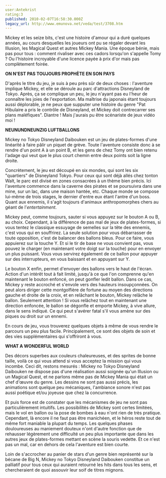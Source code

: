 ```yaml
---
user:Antekrist
rating:3
published: 2010-02-07T16:58:30.000Z
legacy_url: http://www.emunova.net/veda/test/3708.htm
---
```

Mickey et les seize bits, c'est une histoire d'amour qui a duré quelques années, au cours desquelles les joueurs ont pu se régaler devant les Illusion, les Magical Quest et autres Mickey Mania. Une époque bénie, mais pas pour tous : comment rivaliser avec ces cadors lorsqu'on s'appelle Tomy ? Ou l'histoire incroyable d'une licence payée à prix d'or mais pas complètement foirée.  

  

**ON N'EST PAS TOUJOURS PROPHÈTE EN SON PAYS**  

D'après le titre du jeu, je suis à peu près sûr de deux choses : l'aventure implique Mickey, et elle se déroule au parc d'attractions Disneyland de Tokyo. Après, ça se complique un peu, le jeu n'ayant pas eu l'heur de connaître les joies de l'exportation. Ma maîtrise du japonais étant toujours aussi déplorable, je ne peux que supputer une histoire du genre "Pat Hibulaire a pris le contrôle de Disneyland, et Mickey doit contrecarrer ses plans maléfiques". Diantre ! Mais j'aurais pu être scénariste de jeux vidéo moi !  

  

**NEUNUNDNEUNZIG LUFTBALLONS**  

Mickey no Tokyo Disneyland Daibouken est un jeu de plates-formes d'une linéarité à faire pâlir un piquet de grève. Toute l'aventure consiste donc à se rendre d'un point A à un point B, et les gens de chez Tomy ont bien retenu l'adage qui veut que le plus court chemin entre deux points soit la ligne droite.  

Concrètement, le jeu est découpé en six mondes, qui sont les six "quartiers" de Disneyland Tokyo. Pour ceux qui sont déjà allés chez tonton Walt, le parc est divisé en zones consacrées à un thème bien précis. Ici l'aventure commence dans la caverne des pirates et se poursuivra dans une mine, sur un lac, dans une maison hantée, etc. Chaque monde se compose lui-même de trois stages, le dernier d'entre eux étant l'antre d'un boss. Quant aux ennemis, il s'agit toujours d'animaux anthropomorphes chers au géant de l'_entertainment_.  

Mickey peut, comme toujours, sauter si vous appuyez sur le bouton A ou B, au choix. Cependant, à la différence de pas mal de jeux de plates-formes, si vous tentez le classique essuyage de semelles sur la tête des ennemis, c'est vous qui en souffrirez. La seule solution pour vous débarrasser de toute opposition, c'est de balancer des ballons bleus. Pour ce faire, vous appuierez sur la touche Y. Et si le tir de base ne vous convient pas, vous pouvez le charger (en maintenant votre doigt sur la touche) pour en envoyer un plus puissant. Vous vous servirez également de ce ballon pour appuyer sur des interrupteurs, en vous baissant et en appuyant sur Y.   

Le bouton X enfin, permet d'envoyer des ballons vers le haut de l'écran. Action d'un intérêt tout à fait limité, jusqu'à ce que l'on comprenne qu'en maintenant le bouton enfoncé, on peut gonfler ledit ballon. Dans ce cas, Mickey y reste accroché et s'envole vers des hauteurs insoupçonnées. On peut alors diriger cette montgolfière de fortune au moyen des directions gauche et droite de la croix, et en relâchant le bouton, Mickey relâche le ballon. Seulement attention ! Si vous relâchez tout en maintenant une direction enfoncée, le ballon se dégonfle et emporte Mickey, à vive allure, dans le sens indiqué. Ce qui peut s'avérer fatal s'il vous amène sur des piques ou droit sur un ennemi.  

En cours de jeu, vous trouverez quelques objets à même de vous rendre le parcours un peu plus facile. Principalement, ce sont des objets de soin et des vies supplémentaires qui s'offriront à vous.  

  

**WHAT A WONDERFUL WORLD**  

Des décors superbes aux couleurs chaleureuses, et des sprites de bonne taille, voilà ce qui vous attend si vous acceptez la mission qui vous incombe. Ceci dit, restons mesurés : Mickey no Tokyo Disneyland Daibouken ne dispose pas d'une réalisation aussi soignée qu'un Illusion ou un Magical Quest, et ne parlons même pas de Mickey Mania qui était un chef d'œuvre du genre. Les dessins ne sont pas aussi précis, les animations sont quelque peu mécaniques, l'ambiance sonore n'est pas aussi poétique et/ou joyeuse que chez la concurrence.  

Et puis force est de constater que les mécanismes de jeu ne sont pas particulièrement intuitifs. Les possibilités de Mickey sont certes limitées, mais le vol en ballon ou la pose de bombes à eau n'ont rien de très pratique. Cependant, là encore il ne faut pas être manichéen, et le héros reste tout de même fort maniable la plupart du temps. Les quelques phases douloureuses au maniement douteux n'ont d'autre fonction que de rehausser légèrement une difficulté un peu plus importante que dans les autres jeux de plates-formes mettant en scène la souris vedette. Et ce n'est pas un mal, car en dehors de cela l'aventure est bien courte.  

Loin de s'accrocher au panier de stars d'un genre bien représenté sur la bécane de Big N, Mickey no Tokyo Disneyland Daibouken constitue un palliatif pour tous ceux qui auraient retourné les hits dans tous les sens, et chercheraient de quoi assouvir leur soif de titres mignons.
